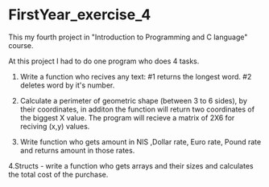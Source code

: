 # FirstYear_exercise_4

This my fourth project in "Introduction to Programming and C language" course.

At this project I had to do one program who does 4 tasks.
1. Write a function who recives any text:
   #1 returns the longest word.
   #2 deletes word by it's number.
   
2. Calculate a perimeter of geometric shape (between 3 to 6 sides), by their coordinates, in additon the function will return two coordinates of the biggest X value.
   The program will recieve a matrix of 2X6 for reciving (x,y) values.
   
3. Write function who gets amount in NIS ,Dollar rate, Euro rate, Pound rate and returns amount in those rates.

4.Structs - write a function who gets arrays and their sizes and calculates the total cost of the purchase.
